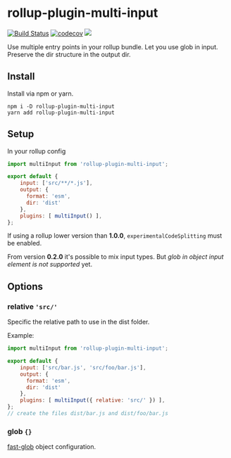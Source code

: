 # rollup-plugin-multi-input

[![Build Status](https://travis-ci.org/alfredosalzillo/rollup-plugin-multi-input.svg?branch=master)](https://travis-ci.org/alfredosalzillo/rollup-plugin-multi-input)
[![codecov](https://codecov.io/gh/alfredosalzillo/rollup-plugin-multi-input/branch/master/graph/badge.svg)](https://codecov.io/gh/alfredosalzillo/rollup-plugin-multi-input)
![](https://img.shields.io/badge/plugin-v0.2-blue.svg)

Use multiple entry points in your rollup bundle.
Let you use glob in input.
Preserve the dir structure in the output dir.

## Install
Install via npm or yarn.
```
npm i -D rollup-plugin-multi-input
yarn add rollup-plugin-multi-input
```
## Setup
In your rollup config
```js
import multiInput from 'rollup-plugin-multi-input';

export default {
    input: ['src/**/*.js'],
    output: {
      format: 'esm',
      dir: 'dist'
    },
    plugins: [ multiInput() ],
};
```
If using a rollup lower version than __1.0.0__,
`experimentalCodeSplitting` must be enabled.

From version **0.2.0** it's possible to mix input types.
But *glob in object input element is not supported* yet. 

## Options

### relative `'src/'`
Specific the relative path to use in the dist folder.

Example:
```js
import multiInput from 'rollup-plugin-multi-input';

export default {
    input: ['src/bar.js', 'src/foo/bar.js'],
    output: {
      format: 'esm',
      dir: 'dist'
    },
    plugins: [ multiInput({ relative: 'src/' }) ],
};
// create the files dist/bar.js and dist/foo/bar.js
```
 
### glob `{}`
[fast-glob](https://github.com/mrmlnc/fast-glob) object configuration.

